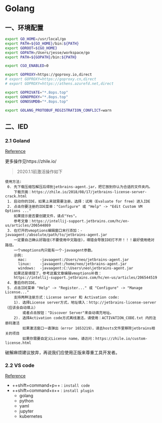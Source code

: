# Golang

## 一、环境配置

```bash linenums="1"
export GO_HOME=/usr/local/go
export PATH=${GO_HOME}/bin:${PATH}
export GOROOT=${GO_HOME}
export GOPATH=/Users/jesse/workspace/go
export PATH=${GOPATH}/bin:${PATH}

export CGO_ENABLED=0

export GOPROXY=https://goproxy.io,direct
# export GOPROXY=https://goproxy.cn,direct
# export GOPROXY=https://athens.azurefd.net,direct

export GOPRIVATE="*.8ops.top"
export GONOPROXY="*.8ops.top"
export GONOSUMDB="*.8ops.top"

export GOLANG_PROTOBUF_REGISTRATION_CONFLICT=warn
```



## 二、IED

### 2.1 Goland

[Reference](https://www.jetbrains.com/go/)



更多操作见https://zhile.io/

> 2020.1.1前激活操作如下

```
使用方法:
 0. 先下载压缩包解压后得到jetbrains-agent.jar，把它放到你认为合适的文件夹内。
    下载页面：https://zhile.io/2018/08/17/jetbrains-license-server-crack.html
 1. 启动你的IDE，如果上来就需要注册，选择：试用（Evaluate for free）进入IDE
 2. 点击你要注册的IDE菜单："Configure" 或 "Help" -> "Edit Custom VM Options ..."
    如果提示是否要创建文件，请点"Yes"。
    参考文章：https://intellij-support.jetbrains.com/hc/en-us/articles/206544869
 3. 在打开的vmoptions编辑窗口末行添加：-javaagent:/absolute/path/to/jetbrains-agent.jar
    一定要自己确认好路径(不要使用中文路径)，填错会导致IDE打不开！！！最好使用绝对路径。
	一个vmoptions内只能有一个-javaagent参数。
    示例:
      mac:      -javaagent:/Users/neo/jetbrains-agent.jar
      linux:    -javaagent:/home/neo/jetbrains-agent.jar
      windows:  -javaagent:C:\Users\neo\jetbrains-agent.jar
    如果还是填错了，参考这篇文章编辑vmoptions补救：
    https://intellij-support.jetbrains.com/hc/en-us/articles/206544519
 4. 重启你的IDE。
 5. 点击IDE菜单 "Help" -> "Register..." 或 "Configure" -> "Manage License..."
    支持两种注册方式：License server 和 Activation code:
    1). 选择License server方式，地址填入：http://jetbrains-license-server （应该会自动填上）
        或者点击按钮："Discover Server"来自动填充地址。
    2). 选择Activation code方式离线激活，请使用：ACTIVATION_CODE.txt 内的注册码激活
        如果激活窗口一直弹出（error 1653219），请去hosts文件里移除jetbrains相关的项目
        如果你需要自定义License name，请访问：https://zhile.io/custom-license.html
```

破解麻烦建议放弃，再说我们应使用正版来尊重工具开发者。

### 2.2 VS code

[Reference](https://code.visualstudio.com/)

- ++shift+command+p++ : `install code`
- ++shift+command+x++ : `install plugin`
  - golang
  - python
  - yaml
  - jupyter
  - kubernetes
